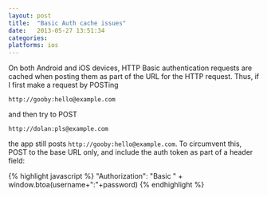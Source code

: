 ```yaml
---
layout: post
title:  "Basic Auth cache issues"
date:   2013-05-27 13:51:34
categories: 
platforms: ios
---
```


On both Android and iOS devices, HTTP Basic authentication requests are cached when posting them as part of the URL for the HTTP request. Thus, if I first make a request by POSTing

```
http://gooby:hello@example.com
```

and then try to POST

```
http://dolan:pls@example.com
```

the app still posts `http://gooby:hello@example.com`. To circumvent this, POST to the base URL only, and include the auth token as part of a header field:

{% highlight javascript %}
"Authorization": "Basic " + window.btoa(username+":"+password)
{% endhighlight %}